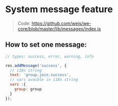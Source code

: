 # System message feature

> Code: https://github.com/wejs/we-core/blob/master/lib/messages/index.js

## How to set one message:

```js
// types: success, error, warning, info 

res.addMessage('success', {
  // i18n string
  text: 'group.join.success',
  // vars avaible in i18n string
  vars :{
    group: group
  }
});
```
